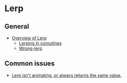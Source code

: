 # Lerp
## General
- [Overview of Lerp](Lerp/Overview.md)
  - [Lerping in coroutines](Lerp/Coroutines.md)
  - [Wrong-lerp](Lerp/Wrong-Lerp.md)

## Common issues
- [Lerp isn't animating, or always returns the same value.](Lerp/Clamped%20Values.md)
